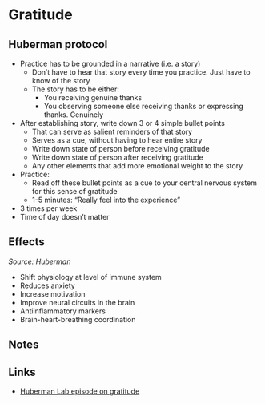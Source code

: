 # Gratitude

## Huberman protocol

- Practice has to be grounded in a narrative (i.e. a story)
  - Don’t have to hear that story every time you practice. Just have to know of the story
  - The story has to be either:
    - You receiving genuine thanks
    - You observing someone else receiving thanks or expressing thanks. Genuinely
- After establishing story, write down 3 or 4 simple bullet points
  - That can serve as salient reminders of that story
  - Serves as a cue, without having to hear entire story
  - Write down state of person before receiving gratitude
  - Write down state of person after receiving gratitude
  - Any other elements that add more emotional weight to the story
- Practice:
  - Read off these bullet points as a cue to your central nervous system for this sense of gratitude
  - 1-5 minutes: “Really feel into the experience”
- 3 times per week
- Time of day doesn’t matter

## Effects

_Source: Huberman_

- Shift physiology at level of immune system
- Reduces anxiety
- Increase motivation
- Improve neural circuits in the brain
- Antiinflammatory markers
- Brain-heart-breathing coordination

## Notes

## Links

- [Huberman Lab episode on gratitude](https://open.spotify.com/episode/5GYvrvQmFQmD77vpsiMn59?si=mEH6ioi2ReK4A0vltRrGRw)
